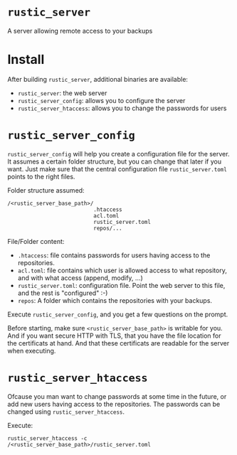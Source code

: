 # `rustic_server`

A server allowing remote access to your backups

# Install

After building `rustic_server`, additional binaries are available:

- `rustic_server`: the web server
- `rustic_server_config`: allows you to configure the server
- `rustic_server_htaccess`: allows you to change the passwords for users

# `rustic_server_config`

`rustic_server_config` will help you create a configuration file for the server.
It assumes a certain folder structure, but you can change that later if you
want. Just make sure that the central configuration file `rustic_server.toml`
points to the right files.

Folder structure assumed:

```
/<rustic_server_base_path>/
                           .htaccess 
                           acl.toml
                           rustic_server.toml
                           repos/...
```

File/Folder content:

- `.htaccess`: file contains passwords for users having access to the
  repositories.
- `acl.toml`: file contains which user is allowed access to what repository, and
  with what access (append, modify, ...)
- `rustic_server.toml`: configuration file. Point the web server to this file,
  and the rest is "configured" :-)
- `repos`: A folder which contains the repositories with your backups.

Execute `rustic_server_config`, and you get a few questions on the prompt.

Before starting, make sure `<rustic_server_base_path>` is writable for you. And
if you want secure HTTP with TLS, that you have the file location for the
certificats at hand. And that these certificats are readable for the server when
executing.

# `rustic_server_htaccess`

Ofcause you man want to change passwords at some time in the future, or add new
users having access to the repositories. The passwords can be changed using
`rustic_server_htaccess`.

Execute:

```
rustic_server_htaccess -c /<rustic_server_base_path>/rustic_server.toml
```
